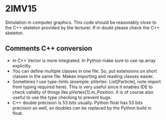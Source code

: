# 2IMV15 
Simulation in computer graphics. This code should be reasonably close to the C++ skeleton provided by the lecturer. If in doubt please check the C++ skeleton.

## Comments C++ conversion
* In C++ Vector is more integrated. In Python make sure to use np.array explicitly.
* You can define multiple classes in one file. So, put extensions on short classes
  in the same file. Makes importing and reading classes easier.
* Sometimes I use type-hints (example: pVertex: List[Particle], note import from
  typing required here). This is very useful since it enables IDE to check validity
  of things like pVertex[1].m_Position. It is of course also useful to use the type
  checking to prevent bugs.
* C++ double precision is 53 bits usually. Python float has 53 bits precision as well,
  so doubles can be replaced by the Python build in float.
